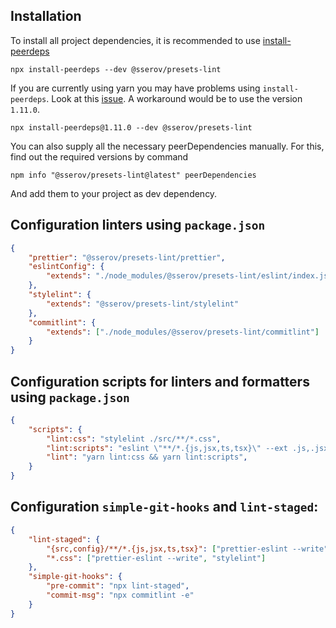 

## Installation
To install all project dependencies, it is recommended to use [install-peerdeps](https://github.com/nathanhleung/install-peerdeps)

```
npx install-peerdeps --dev @sserov/presets-lint
```

If you are currently using yarn you may have problems using `install-peerdeps`.
Look at this [issue](https://github.com/nathanhleung/install-peerdeps/issues/70). A workaround would be to use the version `1.11.0`.

```
npx install-peerdeps@1.11.0 --dev @sserov/presets-lint
```

You can also supply all the necessary peerDependencies manually. For this, find out the required versions by command

```
npm info "@sserov/presets-lint@latest" peerDependencies
```

And add them to your project as dev dependency.


## Configuration linters using `package.json`


```json
{
    "prettier": "@sserov/presets-lint/prettier",
    "eslintConfig": {
        "extends": "./node_modules/@sserov/presets-lint/eslint/index.js"
    },
    "stylelint": {
        "extends": "@sserov/presets-lint/stylelint"
    },
    "commitlint": {
        "extends": ["./node_modules/@sserov/presets-lint/commitlint"]
    }
}
```
## Configuration scripts for linters and formatters using `package.json`

```json
{
    "scripts": {
        "lint:css": "stylelint ./src/**/*.css",
        "lint:scripts": "eslint \"**/*.{js,jsx,ts,tsx}\" --ext .js,.jsx,.ts,.tsx",
        "lint": "yarn lint:css && yarn lint:scripts",
    }
}
```

## Configuration `simple-git-hooks` and `lint-staged`:

```json
{
    "lint-staged": {
        "{src,config}/**/*.{js,jsx,ts,tsx}": ["prettier-eslint --write", "eslint"],
        "*.css": ["prettier-eslint --write", "stylelint"]
    },
   	"simple-git-hooks": {
		"pre-commit": "npx lint-staged",
		"commit-msg": "npx commitlint -e"
	}
}
```
